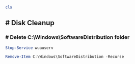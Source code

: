 ```PowerShell
cls
```
## # Disk Cleanup

### # Delete C:\\Windows\\SoftwareDistribution folder

```PowerShell
Stop-Service wuauserv

Remove-Item C:\Windows\SoftwareDistribution -Recurse
```
